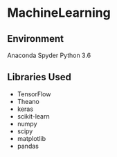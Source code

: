 # MachineLearning

## Environment
Anaconda Spyder Python 3.6

## Libraries Used
* TensorFlow
* Theano
* keras
* scikit-learn
* numpy
* scipy
* matplotlib
* pandas
